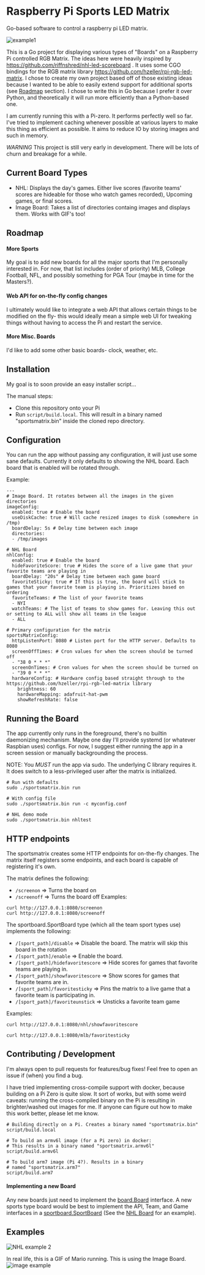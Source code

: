 # Raspberry Pi Sports LED Matrix
Go-based software to control a raspberry pi LED matrix.

![example1](assets/images/nhl_example2.jpg)

This is a Go project for displaying various types of "Boards" on a Raspberry Pi controlled RGB Matrix. The ideas here were heavily inspired by https://github.com/riffnshred/nhl-led-scoreboard . It uses some CGO bindings for the RGB matrix library https://github.com/hzeller/rpi-rgb-led-matrix. I chose to create my own project based off of those existing ideas because I wanted to be able to easily extend support for additional sports (see [Roadmap](#roadmap) section). I chose to write this in Go because I prefer it over Python, and theoretically it will run more efficiently than a Python-based one.

I am currently running this with a Pi-zero. It performs perfectly well so far. I've tried to implement caching whenever possible at various layers to make this thing as efficient as possible. It aims to reduce IO by storing images and such in memory.

*WARNING* This project is still very early in development. There will be lots of churn and breakage for a while.

## Current Board Types

- NHL: Displays the day's games. Either live scores (favorite teams' scores are hideable for those who watch games recorded), Upcoming games, or final scores.
- Image Board: Takes a list of directories containg images and displays them. Works with GIF's too!

## Roadmap

#### More Sports
My goal is to add new boards for all the major sports that I'm personally interested in. For now, that list includes (order of priority) MLB, College Football, NFL, and possibly something for PGA Tour (maybe in time for the Masters?).

#### Web API for on-the-fly config changes
I ultimately would like to integrate a web API that allows certain things to be modified on the fly- this would ideally mean a simple web UI for tweaking things without having to access the Pi and restart the service.

#### More Misc. Boards
I'd like to add some other basic boards- clock, weather, etc.

## Installation
My goal is to soon provide an easy installer script...

The manual steps:
- Clone this repository onto your Pi
- Run `script/build.local`. This will result in a binary named "sportsmatrix.bin" inside the cloned repo directory.

## Configuration
You can run the app without passing any configuration, it will just use some sane defaults. Currently it only defaults to showing the NHL board. Each board that is enabled will be rotated through.

Example:
```shell
---
# Image Board. It rotates between all the images in the given directories
imageConfig:
  enabled: true # Enable the board
  useDiskCache: true # Will cache resized images to disk (somewhere in /tmp)
  boardDelay: 5s # Delay time between each image
  directories:
  - /tmp/images
  
# NHL Board
nhlConfig:
  enabled: true # Enable the board
  hideFavoriteScore: true # Hides the score of a live game that your favorite teams are playing in
  boardDelay: "20s" # Delay time between each game board
  favoriteSticky: true # If this is true, the board will stick to games that your favorite team is playing in. Prioritizes based on ordering
  favoriteTeams: # The list of your favorite teams
  - NYI
  watchTeams: # The list of teams to show games for. Leaving this out or setting to ALL will show all teams in the league
  - ALL
  
# Primary configuration for the matrix  
sportsMatrixConfig:
  httpListenPort: 8080 # Listen port for the HTTP server. Defaults to 8080
  screenOffTimes: # Cron values for when the screen should be turned off
  - "38 0 * * *"
  screenOnTimes: # Cron values for when the screen should be turned on
  - "39 0 * * *"
  hardwareConfig: # Hardware config based straight through to the https://github.com/hzeller/rpi-rgb-led-matrix library
    brightness: 60
    hardwareMapping: adafruit-hat-pwm
    showRefreshRate: false
 ```

## Running the Board
The app currently only runs in the foreground, there's no builtin daemonizing mechanism. Maybe one day I'll provide systemd (or whatever Raspbian uses) configs. For now, I suggest either running the app in a screen session or manually backgrounding the process. 

NOTE: You *MUST* run the app via sudo. The underlying C library requires it. It does switch to a less-privileged user after the matrix is initialized.
```shell
# Run with defaults
sudo ./sportsmatrix.bin run

# With config file
sudo ./sportsmatrix.bin run -c myconfig.conf

# NHL demo mode
sudo ./sportsmatrix.bin nhltest
```

## HTTP endpoints
The sportsmatrix creates some HTTP endpoints for on-the-fly changes. The matrix itself registers some endpoints, and each board is capable of registering it's own.

The matrix defines the following:
- `/screenon` => Turns the board on
- `/screenoff` => Turns the board off
Examples:
```shell
curl http://127.0.0.1:8080/screenon
curl http://127.0.0.1:8080/screenoff
```

The sportboard.SportBoard type (which all the team sport types use) implements the following:
- `/[sport_path]/disable` => Disable the board. The matrix will skip this board in the rotation
- `/[sport_path]/enable` => Enable the board.
- `/[sport_path]/hidefavoritescore` => Hide scores for games that favorite teams are playing in. 
- `/[sport_path]/showfavoritescore` => Show scores for games that favorite teams are in.
- `/[sport_path]/favoritesticky` => Pins the matrix to a live game that a favorite team is participating in.
- `/[sport_path]/favoriteunstick` => Unsticks a favorite team game

Examples:
```shell
curl http://127.0.0.1:8080/nhl/showfavoritescore

curl http://127.0.0.1:8080/mlb/favoritesticky
```

## Contributing / Development
I'm always open to pull requests for features/bug fixes! Feel free to open an issue if (when) you find a bug.

I have tried implementing cross-compile support with docker, because building on a Pi Zero is quite slow. It sort of works, but with some weird caveats: running the cross-compiled binary on the Pi is resulting in brighter/washed out images for me. If anyone can figure out how to make this work better, please let me know.

```shell
# Building directly on a Pi. Creates a binary named "sportsmatrix.bin"
script/build.local

# To build an armv6l image (for a Pi zero) in docker:
# This results in a binary named "sportsmatrix.armv6l"
script/build.armv6l

# To build arm7 image (Pi 4?). Results in a binary
# named "sportsmatrix.arm7"
script/build.arm7
```

#### Implementing a new Board
Any new boards just need to implement the [board.Board](pkg/board/board.go) interface. A new sports type board would be best to implement the API, Team, and Game interfaces in a [sportboard.SportBoard](pkg/sportboard/sportboard.go) (See the [NHL Board](pkg/nhl/nhl.go) for an example).

## Examples
![NHL example 2](assets/images/nhl_example.jpg)

In real life, this is a GIF of Mario running. This is using the Image Board.
![image example](assets/images/mario_board.jpg)
